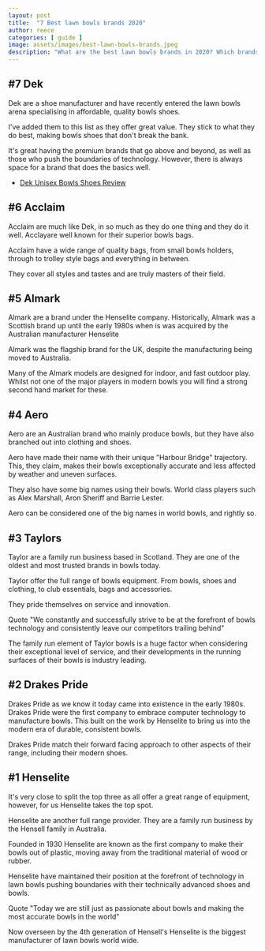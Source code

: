 ```yaml
---
layout: post
title:  "7 Best lawn bowls brands 2020"
author: reece
categories: [ guide ]
image: assets/images/best-lawn-bowls-brands.jpeg
description: "What are the best lawn bowls brands in 2020? Which brands should you be using?"
---
```


## #7 Dek
Dek are a shoe manufacturer and have recently entered the lawn bowls arena specialising in affordable, quality bowls shoes.

I've added them to this list as they offer great value. They stick to what they do best, making bowls shoes that don't break the bank.

It's great having the premium brands that go above and beyond, as well as those who push the boundaries of technology. However, there is always space for a brand that does the basics well.

<div class="overview">
  
  * <a href="/review/shoes/dek-unisex-bowls-shoes-review">Dek Unisex Bowls Shoes Review</a>
  
</div> 

## #6 Acclaim

Acclaim are much like Dek, in so much as they do one thing and they do it well. Acclayare well known for their superior bowls bags.

Acclaim have a wide range of quality bags, from small bowls holders, through to trolley style bags and everything in between.

They cover all styles and tastes and are truly masters of their field.

## #5 Almark

Almark are a brand under the Henselite company. Historically, Almark was a Scottish brand up until the early 1980s when is was acquired by the Australian manufacturer Henselite 

Almark was the flagship brand for the UK, despite the manufacturing being moved to Australia.

Many of the Almark models are designed for indoor, and fast outdoor play. Whilst not one of the major players in modern bowls you will find a strong second hand market for these.

## #4 Aero

Aero are an Australian brand who mainly produce bowls, but they have also branched out into clothing and shoes.

Aero have made their name with their unique "Harbour Bridge" trajectory. This, they claim, makes their bowls exceptionally accurate and less affected by weather and uneven surfaces.

They also have some big names using their bowls. World class players such as Alex Marshall, Aron Sheriff and Barrie Lester. 

Aero can be considered one of the big names in world bowls, and rightly so.

## #3 Taylors

Taylor are a family run business based in Scotland. They are one of the oldest and most trusted brands in bowls today.

Taylor offer the full range of bowls equipment. From bowls, shoes and clothing, to club essentials, bags and accessories.

They pride themselves on service and innovation. 

Quote "We constantly and successfully strive to be at the forefront of bowls technology and consistently leave our competitors trailing behind"

The family run element of Taylor bowls is a huge factor when considering their exceptional level of service, and their developments in the running surfaces of their bowls is industry leading.

## #2 Drakes Pride

Drakes Pride as we know it today came into existence in the early 1980s. Drakes Pride were the first company to embrace computer technology to manufacture bowls. This built on the work by Henselite to bring us into the modern era of durable, consistent bowls. 

Drakes Pride match their forward facing approach to other aspects of their range, including their modern shoes.

## #1 Henselite

It's very close to split the top three as all offer a great range of equipment, however, for us Henselite takes the top spot.

Henselite are another full range provider. They are a family run business by the Hensell family in Australia.

Founded in 1930 Henselite are known as the first company to make their bowls out of plastic, moving away from the traditional material of wood or rubber. 

Henselite have maintained their position at the forefront of technology in lawn bowls pushing boundaries with their technically advanced shoes and bowls.

Quote "Today we are still just as passionate about bowls and making the most accurate bowls in the world"

Now overseen by the 4th generation of Hensell's Henselite is the biggest manufacturer of lawn bowls world wide.


